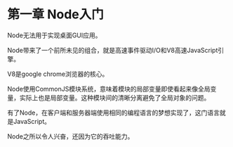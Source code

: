 # 第一章 Node入门

Node无法用于实现桌面GUI应用。

Node带来了一个前所未见的组合，就是高速事件驱动I/O和V8高速JavaScript引擎。

V8是google chrome浏览器的核心。

Node使用CommonJS模块系统，意味着模块的局部变量即使看起来像全局变量，实际上也是局部变量。这种模块间的清晰分离避免了全局对象的问题。

有了Node，在客户端和服务器端使用相同的编程语言的梦想实现了，这门语言就是JavaScript。

Node之所以令人兴奋，还因为它的吞吐能力。
